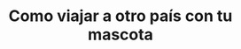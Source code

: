 ---
title: "Como viajar a otro país con tu mascota"
layout: "how-it-works"
slug: "como-funciona"
keywords: 
  - Como viajar con mascotas
  - Transporte de mascotas en avión
  - Guía para viajar con Mascotas Internacionalmente
  - Pasos para el Transporte internacional de mascotas
  - Cómo llevar a tu Mascota a Otro País

draft: false

how_it_works_video:
  enable: true
  subtitle: 
  title: "Como funciona"
  description: "Transporte internacional de mascotas, fácil! "
  video_url: "https://player.vimeo.com/video/728447827?h=138cbbf8ae"
  video_thumbnail: "images/video-popup.jpg"


# how_it_works
how_it_works:   
  enable: true
  block:
  - subtitle: "Quiénes somos?"
    title: "¡Que bueno conocerte! &#128075;"
    description: "Gracias por considerar Pets to Home para el transporte internacional de tu mascota. Como dueños de mascotas, lo entendemos: quieres lo mejor para tu peludo amigo. Por eso estamos orgullosos de ofrecer un transporte cómodo, seguro y sin estrés. Estamos certificados en Live Animals Regulations de la IATA y somos miembros de la International Pet and Animal Transportation Association, por lo que tu mascota estará en buenas manos. Olvídate de las preocupaciones, ¡nosotros nos encargamos de todo!"
    image: "images/meetyou.png"

  - subtitle: "Lo que hacemos"
    title: "¡Podemos darte una pata! &#128062;"
    description: "¡Relájate, nosotros nos encargamos! Desde la cómoda recogida en tu hogar hasta la entrega en su nuevo destino, todo estará bajo nuestro cuidado. Nuestro equipo de profesionales, altamente capacitado y comprometido, te brindará un servicio personalizado y de alta calidad. ¡Solicita una cotización gratuita hoy mismo y disfruta de una experiencia sin complicaciones!"
    image: "images/day67-dog.png"

  - subtitle: "Lo que valoramos" 
    title: "El significado del &#128150;"
    description: "Al igual que tú, amamos nuestras mascotas y entendemos cuán importante son para ti. Por eso, nos apasiona ofrecer un servicio de calidad, confiable y seguro para tu fiel compañero, ¡sin importar a dónde vaya en el mundo!"
    image: "images/lovehug.webp"

---